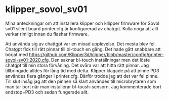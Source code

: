 # klipper_sovol_sv01
Mina anteckningar om att installera klipper och kllipper firmware för Sovol sv01 silent board
printer.cfg är konfigurerad av chatgpt. Kolla noga att allt verkar rimligt innan du flashar firmware.

Att använda sig av chattgpt var en mixad upplevelse. Det mesta blev fel. Chatgpt fick till rätt pinnar till bl-touch
en gång. Det hade gått snabbare att börjat med https://github.com/Klipper3d/klipper/blob/master/config/printer-sovol-sv01-2020.cfg.
Den saknar bl-touch inställningar men det löste chatgpt till min stora förvåning. Det svåra var att hitta rätt pinnar.
Jag tillbringade alldes för lång tid med detta. Klipper klagade på att pinne PD3 användes flera gånger i printer.cfg.
Därför trodde jag att det var fel pinne. Till slut insåg jag att den pinnen så klart användes till microbrytaren som man
tar bort när man installerar bl-toush-sensorn.
Jag kommenterade bort endstop=PD3 och sedan fungerade allt.
